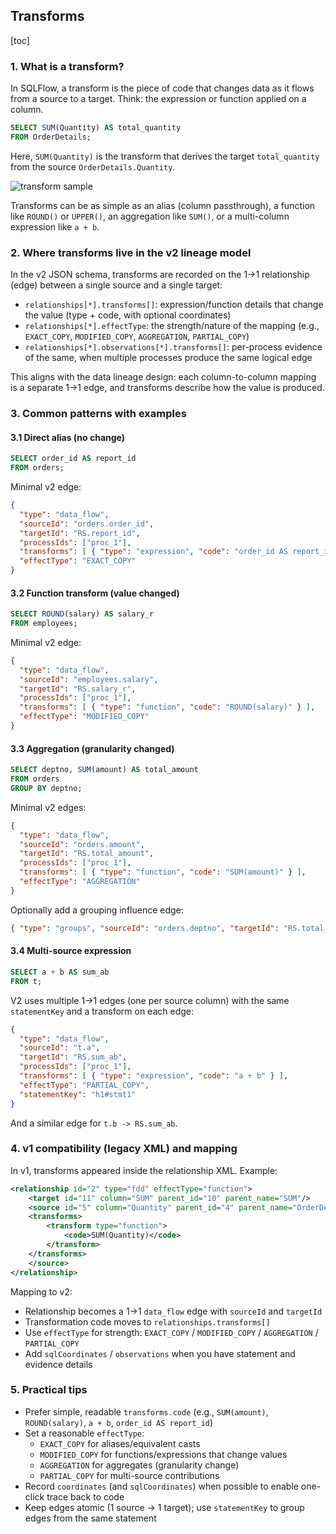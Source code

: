 ## Transforms

[toc]

### 1. What is a transform?

In SQLFlow, a transform is the piece of code that changes data as it flows
from a source to a target. Think: the expression or function applied on a
column.

```sql
SELECT SUM(Quantity) AS total_quantity
FROM OrderDetails;
```

Here, `SUM(Quantity)` is the transform that derives the target
`total_quantity` from the source `OrderDetails.Quantity`.

![transform sample](../../assets/images/get-started-transform1.png)

Transforms can be as simple as an alias (column passthrough), a function like
`ROUND()` or `UPPER()`, an aggregation like `SUM()`, or a multi-column
expression like `a + b`.

### 2. Where transforms live in the v2 lineage model

In the v2 JSON schema, transforms are recorded on the 1→1 relationship (edge)
between a single source and a single target:

- `relationships[*].transforms[]`: expression/function details that change the
  value (type + code, with optional coordinates)
- `relationships[*].effectType`: the strength/nature of the mapping
  (e.g., `EXACT_COPY`, `MODIFIED_COPY`, `AGGREGATION`, `PARTIAL_COPY`)
- `relationships[*].observations[*].transforms[]`: per-process evidence of the
  same, when multiple processes produce the same logical edge

This aligns with the data lineage design: each column-to-column mapping is a
separate 1→1 edge, and transforms describe how the value is produced.

### 3. Common patterns with examples

#### 3.1 Direct alias (no change)
```sql
SELECT order_id AS report_id
FROM orders;
```
Minimal v2 edge:
```json
{
  "type": "data_flow",
  "sourceId": "orders.order_id",
  "targetId": "RS.report_id",
  "processIds": ["proc_1"],
  "transforms": [ { "type": "expression", "code": "order_id AS report_id" } ],
  "effectType": "EXACT_COPY"
}
```

#### 3.2 Function transform (value changed)
```sql
SELECT ROUND(salary) AS salary_r
FROM employees;
```
Minimal v2 edge:
```json
{
  "type": "data_flow",
  "sourceId": "employees.salary",
  "targetId": "RS.salary_r",
  "processIds": ["proc_1"],
  "transforms": [ { "type": "function", "code": "ROUND(salary)" } ],
  "effectType": "MODIFIED_COPY"
}
```

#### 3.3 Aggregation (granularity changed)
```sql
SELECT deptno, SUM(amount) AS total_amount
FROM orders
GROUP BY deptno;
```
Minimal v2 edges:
```json
{
  "type": "data_flow",
  "sourceId": "orders.amount",
  "targetId": "RS.total_amount",
  "processIds": ["proc_1"],
  "transforms": [ { "type": "function", "code": "SUM(amount)" } ],
  "effectType": "AGGREGATION"
}
```
Optionally add a grouping influence edge:
```json
{ "type": "groups", "sourceId": "orders.deptno", "targetId": "RS.total_amount", "processIds": ["proc_1"] }
```

#### 3.4 Multi-source expression
```sql
SELECT a + b AS sum_ab
FROM t;
```
V2 uses multiple 1→1 edges (one per source column) with the same
`statementKey` and a transform on each edge:
```json
{
  "type": "data_flow",
  "sourceId": "t.a",
  "targetId": "RS.sum_ab",
  "processIds": ["proc_1"],
  "transforms": [ { "type": "expression", "code": "a + b" } ],
  "effectType": "PARTIAL_COPY",
  "statementKey": "h1#stmt1"
}
```
And a similar edge for `t.b -> RS.sum_ab`.

### 4. v1 compatibility (legacy XML) and mapping

In v1, transforms appeared inside the relationship XML. Example:
```xml
<relationship id="2" type="fdd" effectType="function">
    <target id="11" column="SUM" parent_id="10" parent_name="SUM"/>
    <source id="5" column="Quantity" parent_id="4" parent_name="OrderDetails">
    <transforms>
        <transform type="function">
            <code>SUM(Quantity)</code>
        </transform>
    </transforms>
    </source>
</relationship>
```

Mapping to v2:
- Relationship becomes a 1→1 `data_flow` edge with `sourceId` and `targetId`
- Transformation code moves to `relationships.transforms[]`
- Use `effectType` for strength: `EXACT_COPY` / `MODIFIED_COPY` / `AGGREGATION` /
  `PARTIAL_COPY`
- Add `sqlCoordinates` / `observations` when you have statement and evidence
  details

### 5. Practical tips

- Prefer simple, readable `transforms.code` (e.g., `SUM(amount)`,
  `ROUND(salary)`, `a + b`, `order_id AS report_id`)
- Set a reasonable `effectType`:
  - `EXACT_COPY` for aliases/equivalent casts
  - `MODIFIED_COPY` for functions/expressions that change values
  - `AGGREGATION` for aggregates (granularity change)
  - `PARTIAL_COPY` for multi-source contributions
- Record `coordinates` (and `sqlCoordinates`) when possible to enable
  one-click trace back to code
- Keep edges atomic (1 source → 1 target); use `statementKey` to group edges
  from the same statement

